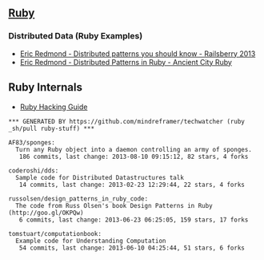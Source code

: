 ## [Ruby](http://www.ruby-lang.org/)

### Distributed Data (Ruby Examples)
  - [Eric Redmond - Distributed patterns you should know - Railsberry 2013](http://vimeo.com/68757697)
  - [Eric Redmond - Distributed Patterns in Ruby - Ancient City Ruby](http://www.youtube.com/watch?v=Adu_dbcnUHA)


## Ruby Internals
  - [Ruby Hacking Guide](http://ruby-hacking-guide.github.io/minimum.html)

<!-- PROJECTS_LIST_START -->
    *** GENERATED BY https://github.com/mindreframer/techwatcher (ruby _sh/pull ruby-stuff) *** 

    AF83/sponges:
      Turn any Ruby object into a daemon controlling an army of sponges.
       186 commits, last change: 2013-08-10 09:15:12, 82 stars, 4 forks

    coderoshi/dds:
      Sample code for Distributed Datastructures talk
       14 commits, last change: 2013-02-23 12:29:44, 22 stars, 4 forks

    russolsen/design_patterns_in_ruby_code:
      The code from Russ Olsen's book Design Patterns in Ruby (http://goo.gl/OKPQw)
       6 commits, last change: 2013-06-23 06:25:05, 159 stars, 17 forks

    tomstuart/computationbook:
      Example code for Understanding Computation
       54 commits, last change: 2013-06-10 04:25:44, 51 stars, 6 forks
<!-- PROJECTS_LIST_END -->
